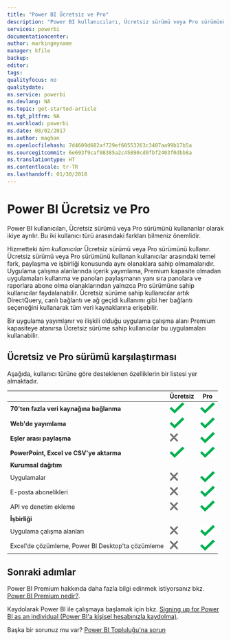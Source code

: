 ```yaml
---
title: "Power BI Ücretsiz ve Pro"
description: "Power BI kullanıcıları, Ücretsiz sürümü veya Pro sürümünü kullananlar olarak ikiye ayrılır. Bu iki kullanıcı türü arasındaki farkları bilmeniz önemlidir."
services: powerbi
documentationcenter: 
author: markingmyname
manager: kfile
backup: 
editor: 
tags: 
qualityfocus: no
qualitydate: 
ms.service: powerbi
ms.devlang: NA
ms.topic: get-started-article
ms.tgt_pltfrm: NA
ms.workload: powerbi
ms.date: 08/02/2017
ms.author: maghan
ms.openlocfilehash: 7d4609d682af729ef60553263c3407aa99b17b5a
ms.sourcegitcommit: 6e693f9caf98385a2c45890cd0fbf2403f0dbb8a
ms.translationtype: HT
ms.contentlocale: tr-TR
ms.lasthandoff: 01/30/2018
---
```

# <a name="power-bi-free-vs-pro"></a>Power BI Ücretsiz ve Pro
Power BI kullanıcıları, Ücretsiz sürümü veya Pro sürümünü kullananlar olarak ikiye ayrılır. Bu iki kullanıcı türü arasındaki farkları bilmeniz önemlidir.

Hizmetteki *tüm kullanıcılar* Ücretsiz sürümü veya Pro sürümünü kullanır. Ücretsiz sürümü veya Pro sürümünü kullanan kullanıcılar arasındaki temel fark, paylaşma ve işbirliği konusunda aynı olanaklara sahip olmamalarıdır. Uygulama çalışma alanlarında içerik yayımlama, Premium kapasite olmadan uygulamaları kullanma ve panoları paylaşmanın yanı sıra panolara ve raporlara abone olma olanaklarından yalnızca Pro sürümüne sahip kullanıcılar faydalanabilir. Ücretsiz sürüme sahip kullanıcılar artık DirectQuery, canlı bağlantı ve ağ geçidi kullanımı gibi her bağlantı seçeneğini kullanarak tüm veri kaynaklarına erişebilir.

Bir uygulama yayımlanır ve ilişkili olduğu uygulama çalışma alanı Premium kapasiteye atanırsa Ücretsiz sürüme sahip kullanıcılar bu uygulamaları kullanabilir.

## <a name="free-vs-pro-comparison"></a>Ücretsiz ve Pro sürümü karşılaştırması
Aşağıda, kullanıcı türüne göre desteklenen özelliklerin bir listesi yer almaktadır.

|  | Ücretsiz | Pro |
| --- | --- | --- |
| **70'ten fazla veri kaynağına bağlanma** |![](media/service-free-vs-pro/available.png "Kullanılabilir") |![](media/service-free-vs-pro/available.png "Kullanılabilir") |
| **Web'de yayımlama** |![](media/service-free-vs-pro/available.png "Kullanılabilir") |![](media/service-free-vs-pro/available.png "Kullanılabilir") |
| **Eşler arası paylaşma** |![](media/service-free-vs-pro/not-available.png "Kullanılamaz") |![](media/service-free-vs-pro/available.png "Kullanılabilir") |
| **PowerPoint, Excel ve CSV'ye aktarma** |![](media/service-free-vs-pro/available.png "Kullanılabilir") |![](media/service-free-vs-pro/available.png "Kullanılabilir") |
| **Kurumsal dağıtım** | | |
| Uygulamalar |![](media/service-free-vs-pro/not-available.png "Kullanılamaz") |![](media/service-free-vs-pro/available.png "Kullanılabilir") |
| E-posta abonelikleri |![](media/service-free-vs-pro/not-available.png "Kullanılamaz") |![](media/service-free-vs-pro/available.png "Kullanılabilir") |
| API ve denetim ekleme |![](media/service-free-vs-pro/not-available.png "Kullanılamaz") |![](media/service-free-vs-pro/available.png "Kullanılabilir") |
| **İşbirliği** | | |
| Uygulama çalışma alanları |![](media/service-free-vs-pro/not-available.png "Kullanılamaz") |![](media/service-free-vs-pro/available.png "Kullanılabilir") |
| Excel'de çözümleme, Power BI Desktop'ta çözümleme |![](media/service-free-vs-pro/not-available.png "Kullanılamaz") |![](media/service-free-vs-pro/available.png "Kullanılabilir") |

## <a name="next-steps"></a>Sonraki adımlar
Power BI Premium hakkında daha fazla bilgi edinmek istiyorsanız bkz. [Power BI Premium nedir?](service-premium.md).

Kaydolarak Power BI ile çalışmaya başlamak için bkz. [Signing up for Power BI as an individual (Power BI'a kişisel hesabınızla kaydolma)](service-self-service-signup-for-power-bi.md).

Başka bir sorunuz mu var? [Power BI Topluluğu'na sorun](https://community.powerbi.com/)

